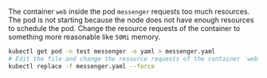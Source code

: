 The container `web` inside the pod `messenger` requests too much resources. The pod is not starting because the node does not have enough resources to schedule the pod. Change the resource requests of the container to something more reasonable like `50Mi` memory.

```bash
kubectl get pod -n test messenger -o yaml > messenger.yaml
# Edit the file and change the resource requests of the container `web`
kubectl replace -f messenger.yaml --force
```
